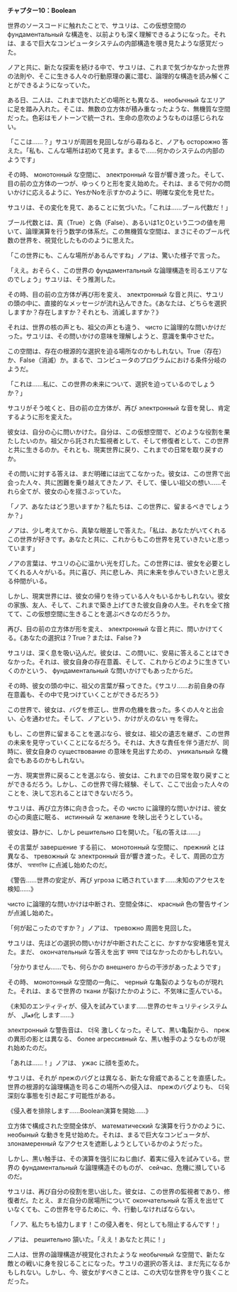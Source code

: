 **チャプター10：Boolean**

世界のソースコードに触れたことで、サユリは、この仮想空間の фундаментальный な構造を、以前よりも深く理解できるようになった。それは、まるで巨大なコンピュータシステムの内部構造を覗き見たような感覚だった。

ノアと共に、新たな探索を続ける中で、サユリは、これまで気づかなかった世界の法則や、そこに生きる人々の行動原理の裏に潜む、論理的な構造を読み解くことができるようになっていた。

ある日、二人は、これまで訪れたどの場所とも異なる、 необычный なエリアに足を踏み入れた。そこは、無数の立方体が積み重なったような、無機質な空間だった。色彩はモノトーンで統一され、生命の息吹のようなものは感じられない。

「ここは……？」サユリが周囲を見回しながら尋ねると、ノアも осторожно 答えた。「私も、こんな場所は初めて見ます。まるで……何かのシステムの内部のようです」

その時、 монотонный な空間に、 электронный な音が響き渡った。そして、目の前の立方体の一つが、ゆっくりと形を変え始めた。それは、まるで何かの問いかけに応えるように、YesかNoを示すかのように、明確な変化を見せた。

サユリは、その変化を見て、あることに気づいた。「これは……ブール代数だ！」

ブール代数とは、真（True）と偽（False）、あるいは1と0という二つの値を用いて、論理演算を行う数学の体系だ。この無機質な空間は、まさにそのブール代数の世界を、視覚化したもののように思えた。

「この世界にも、こんな場所があるんですね」ノアは、驚いた様子で言った。

「ええ。おそらく、この世界の фундаментальный な論理構造を司るエリアなのでしょう」サユリは、そう推測した。

その時、目の前の立方体が再び形を変え、 электронный な音と共に、サユリの頭の中に、直接的なメッセージが流れ込んできた。《あなたは、どちらを選択しますか？存在しますか？それとも、消滅しますか？》

それは、世界の核の声とも、祖父の声とも違う、 чисто に論理的な問いかけだった。サユリは、その問いかけの意味を理解しようと、意識を集中させた。

この空間は、存在の根源的な選択を迫る場所なのかもしれない。True（存在）か、False（消滅）か。まるで、コンピュータのプログラムにおける条件分岐のようだ。

「これは……私に、この世界の未来について、選択を迫っているのでしょうか？」

サユリがそう呟くと、目の前の立方体が、再び электронный な音を発し、肯定するように形を変えた。

彼女は、自分の心に問いかけた。自分は、この仮想空間で、どのような役割を果たしたいのか。祖父から託された監視者として、そして修復者として、この世界と共に生きるのか。それとも、現実世界に戻り、これまでの日常を取り戻すのか。

その問いに対する答えは、まだ明確には出てこなかった。彼女は、この世界で出会った人々、共に困難を乗り越えてきたノア、そして、優しい祖父の想い……それら全てが、彼女の心を揺さぶっていた。

「ノア、あなたはどう思いますか？私たちは、この世界に、留まるべきでしょうか？」

ノアは、少し考えてから、真摯な眼差しで答えた。「私は、あなたがいてくれるこの世界が好きです。あなたと共に、これからもこの世界を見ていきたいと思っています」

ノアの言葉は、サユリの心に温かい光を灯した。この世界には、彼女を必要としてくれる人々がいる。共に喜び、共に悲しみ、共に未来を歩んでいきたいと思える仲間がいる。

しかし、現実世界には、彼女の帰りを待っている人々もいるかもしれない。彼女の家族、友人、そして、これまで築き上げてきた彼女自身の人生。それを全て捨てて、この仮想空間に生きることを選ぶべきなのだろうか。

再び、目の前の立方体が形を変え、 электронный な音と共に、問いかけてくる。《あなたの選択は？True？または、False？》

サユリは、深く息を吸い込んだ。彼女は、この問いに、安易に答えることはできなかった。それは、彼女自身の存在意義、そして、これからどのように生きていくのかという、 фундаментальный な問いかけでもあったからだ。

その時、彼女の頭の中に、祖父の言葉が蘇ってきた。《サユリ……お前自身の存在意義も、その中で見つけていくことができるだろう》

この世界で、彼女は、バグを修正し、世界の危機を救った。多くの人々と出会い、心を通わせた。そして、ノアという、かけがえのない বন্ধু を得た。

もし、この世界に留まることを選ぶなら、彼女は、祖父の遺志を継ぎ、この世界の未来を見守っていくことになるだろう。それは、大きな責任を伴う道だが、同時に、彼女自身の существование の意味を見出すための、 уникальный な機会でもあるのかもしれない。

一方、現実世界に戻ることを選ぶなら、彼女は、これまでの日常を取り戻すことができるだろう。しかし、この世界で得た経験、そして、ここで出会った人々のことを、決して忘れることはできないだろう。

サユリは、再び立方体に向き合った。その чисто に論理的な問いかけは、彼女の心の奥底に眠る、 истинный な желание を映し出そうとしている。

彼女は、静かに、しかし решительно 口を開いた。「私の答えは……」

その言葉が завершение する前に、 монотонный な空間に、 прежний とは異なる、 тревожный な электронный 音が響き渡った。そして、周囲の立方体が、 অস্বাভাবিক に点滅し始めたのだ。

《警告……世界の安定が、再び угроза に晒されています……未知のアクセスを検知……》

 чисто に論理的な問いかけは中断され、空間全体に、 красный 色の警告サインが点滅し始めた。

「何が起こったのですか？」ノアは、 тревожно 周囲を見回した。

サユリは、先ほどの選択の問いかけが中断されたことに、かすかな安堵感を覚えた。まだ、 окончательный な答えを出す समय ではなかったのかもしれない。

「分かりません……でも、何らかの внешнего からの干渉があったようです」

その時、 монотонный な空間の一角に、 черный な亀裂のようなものが現れた。それは、まるで世界の ткани が裂けたかのように、不気味に歪んでいる。

《未知のエンティティが、侵入を試みています……世界のセキュリティシステムが、 فعال化 します……》

 электронный な警告音は、 더욱 激しくなった。そして、黒い亀裂から、 прежの異形の影とは異なる、 более агрессивный な、黒い触手のようなものが現れ始めたのだ。

「あれは……！」ノアは、 ужас に顔を歪めた。

サユリは、それが прежのバグとは異なる、新たな脅威であることを直感した。世界の根源的な論理構造を司るこの場所への侵入は、 прежのバグよりも、 더욱 深刻な事態を引き起こす可能性がある。

《侵入者を排除します……Boolean演算を開始……》

立方体で構成された空間全体が、 математический な演算を行うかのように、 необыный な動きを見せ始めた。それは、まるで巨大なコンピュータが、 злонамеренный なアクセスを遮断しようとしているかのようだった。

しかし、黒い触手は、その演算を強引にねじ曲げ、着実に侵入を試みている。世界の фундаментальный な論理構造そのものが、 сейчас、危機に瀕しているのだ。

サユリは、再び自分の役割を思い出した。彼女は、この世界の監視者であり、修復者だ。たとえ、まだ自分の居場所について окончательный な答えを出せていなくても、この世界を守るために、今、行動しなければならない。

「ノア、私たちも協力します！この侵入者を、何としても阻止するんです！」

ノアは、 решительно 頷いた。「ええ！あなたと共に！」

二人は、世界の論理構造が視覚化されたような необычный な空間で、新たな敵との戦いに身を投じることになった。サユリの選択の答えは、まだ先になるかもしれない。しかし、今、彼女がすべきことは、この大切な世界を守り抜くことだった。
